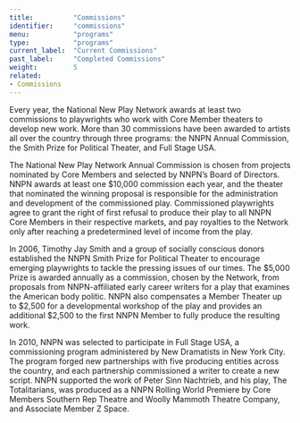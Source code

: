 ```yaml
---
title:          "Commissions"
identifier:     "commissions"
menu:           "programs"
type:           "programs"
current_label:  "Current Commissions"
past_label:     "Completed Commissions"
weight:         5
related:
- Commissions
---
```


<span class="lead-in">Every year, the National New Play Network awards at least two commissions to playwrights who work with Core Member theaters to develop new work. More than 30 commissions have been awarded to artists all over the country through three programs: the NNPN Annual Commission, the Smith Prize for Political Theater, and Full Stage USA.</span>

The National New Play Network Annual Commission is chosen from projects nominated by Core Members and selected by NNPN’s Board of Directors. NNPN awards at least one $10,000 commission each year, and the theater that nominated the winning proposal is responsible for the administration and development of the commissioned play. Commissioned playwrights agree to grant the right of first refusal to produce their play to all NNPN Core Members in their respective markets, and pay royalties to the Network only after reaching a predetermined level of income from the play.

In 2006, Timothy Jay Smith and a group of socially conscious donors established the NNPN Smith Prize for Political Theater to encourage emerging playwrights to tackle the pressing issues of our times. The $5,000 Prize is awarded annually as a commission, chosen by the Network, from proposals from NNPN-affiliated early career writers for a play that examines the American body politic. NNPN also compensates a Member Theater up to $2,500 for a developmental workshop of the play and provides an additional $2,500 to the first NNPN Member to fully produce the resulting work.

In 2010, NNPN was selected to participate in Full Stage USA, a commissioning program administered by New Dramatists in New York City. The program forged new partnerships with five producing entities across the country, and each partnership commissioned a writer to create a new script. NNPN supported the work of Peter Sinn Nachtrieb, and his play, The Totalitarians, was produced as a NNPN Rolling World Premiere by Core Members Southern Rep Theatre and Woolly Mammoth Theatre Company, and Associate Member Z Space.
